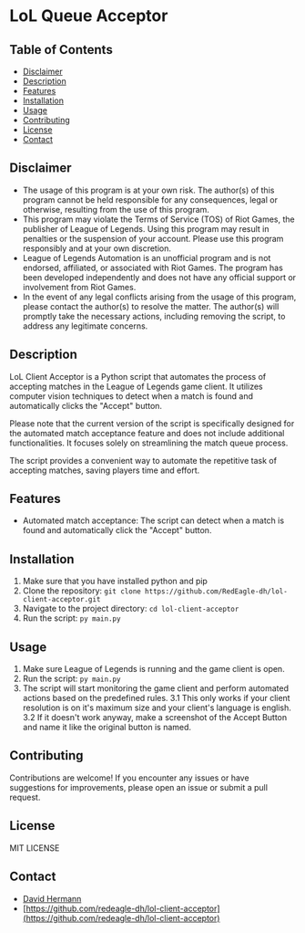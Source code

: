 # LoL Queue Acceptor

## Table of Contents
- [Disclaimer](#disclaimer)
- [Description](#description)
- [Features](#features)
- [Installation](#installation)
- [Usage](#usage)
- [Contributing](#contributing)
- [License](#license)
- [Contact](#contact)

## Disclaimer

- The usage of this program is at your own risk. The author(s) of this program cannot be held responsible for any consequences, legal or otherwise, resulting from the use of this program.
- This program may violate the Terms of Service (TOS) of Riot Games, the publisher of League of Legends. Using this program may result in penalties or the suspension of your account. Please use this program responsibly and at your own discretion.
- League of Legends Automation is an unofficial program and is not endorsed, affiliated, or associated with Riot Games. The program has been developed independently and does not have any official support or involvement from Riot Games.
- In the event of any legal conflicts arising from the usage of this program, please contact the author(s) to resolve the matter. The author(s) will promptly take the necessary actions, including removing the script, to address any legitimate concerns.

## Description

LoL Client Acceptor is a Python script that automates the process of accepting matches in the League of Legends game client. It utilizes computer vision techniques to detect when a match is found and automatically clicks the "Accept" button.

Please note that the current version of the script is specifically designed for the automated match acceptance feature and does not include additional functionalities. It focuses solely on streamlining the match queue process.

The script provides a convenient way to automate the repetitive task of accepting matches, saving players time and effort.


## Features

- Automated match acceptance: The script can detect when a match is found and automatically click the "Accept" button.

## Installation

1. Make sure that you have installed python and pip
2. Clone the repository: `git clone https://github.com/RedEagle-dh/lol-client-acceptor.git`
3. Navigate to the project directory: `cd lol-client-acceptor`
4. Run the script: `py main.py`

## Usage

1. Make sure League of Legends is running and the game client is open.
2. Run the script: `py main.py`
3. The script will start monitoring the game client and perform automated actions based on the predefined rules.
  3.1 This only works if your client resolution is on it's maximum size and your client's language is english.
  3.2 If it doesn't work anyway, make a screenshot of the Accept Button and name it like the original button is named.

## Contributing

Contributions are welcome! If you encounter any issues or have suggestions for improvements, please open an issue or submit a pull request.

## License

MIT LICENSE

## Contact

- [David Hermann](mailto:redeagle.private@gmail.com)
- [https://github.com/redeagle-dh/lol-client-acceptor](https://github.com/redeagle-dh/lol-client-acceptor)
